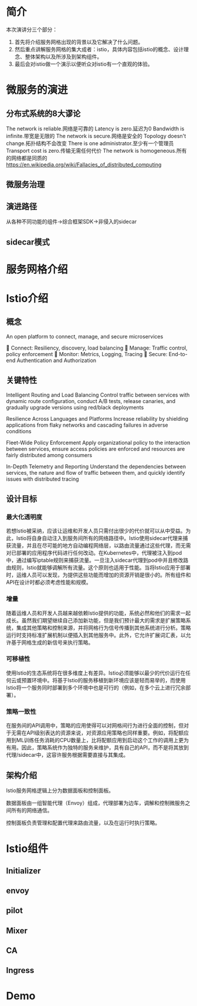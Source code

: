 # 简介
本次演讲分三个部分：

1. 首先将介绍服务网格出现的背景以及它解决了什么问题。
2. 然后重点讲解服务网格的集大成者：istio，具体内容包括istio的概念、设计理念、整体架构以及所涉及到架构组件。
3. 最后会对istio做一个演示以便听众对istio有一个直观的体验。

# 微服务的演进
## 分布式系统的8大谬论
The network is reliable.网络是可靠的
Latency is zero.延迟为0
Bandwidth is infinite.带宽是无限的
The network is secure.网络是安全的
Topology doesn't change.拓扑结构不会改变
There is one administrator.至少有一个管理员
Transport cost is zero.传输无需任何代价
The network is homogeneous.所有的网络都是同质的
https://en.wikipedia.org/wiki/Fallacies_of_distributed_computing

## 微服务治理


## 演进路径
从各种不同功能的组件->综合框架SDK->非侵入的sidecar


## sidecar模式


# 服务网格介绍

# Istio介绍
## 概念
An open platform to connect, manage, and secure microservices

 Connect: Resiliency, discovery, load balancing
 Manage: Traffic control, policy enforcement
 Monitor: Metrics, Logging, Tracing
 Secure: End-to-end Authentication and Authorization

## 关键特性
Intelligent Routing and Load Balancing
Control traffic between services with dynamic
route configuration, conduct A/B tests, release
canaries, and gradually upgrade versions using
red/black deployments

Resilience Across Languages and Platforms
Increase reliability by shielding applications from
flaky networks and cascading failures in adverse
conditions

Fleet-Wide Policy Enforcement
Apply organizational policy to the interaction
between services, ensure access policies are
enforced and resources are fairly distributed
among consumers

In-Depth Telemetry and Reporting
Understand the dependencies between services,
the nature and flow of traffic between them, and
quickly identify issues with distributed tracing

## 设计目标
### 最大化透明度
若想Istio被采纳，应该让运维和开发人员只需付出很少的代价就可以从中受益。为此，Istio将自身自动注入到服务间所有的网络路径中。Istio使用sidecar代理来捕获流量，并且在尽可能的地方自动编程网络层，以路由流量通过这些代理，而无需对已部署的应用程序代码进行任何改动。在Kubernetes中，代理被注入到pod中，通过编写iptable规则来捕获流量。一旦注入sidecar代理到pod中并且修改路由规则，Istio就能够调解所有流量。这个原则也适用于性能。当将Istio应用于部署时，运维人员可以发现，为提供这些功能而增加的资源开销是很小的。所有组件和API在设计时都必须考虑性能和规模。

### 增量
随着运维人员和开发人员越来越依赖Istio提供的功能，系统必然和他们的需求一起成长。虽然我们期望继续自己添加新功能，但是我们预计最大的需求是扩展策略系统，集成其他策略和控制来源，并将网格行为信号传播到其他系统进行分析。策略运行时支持标准扩展机制以便插入到其他服务中。此外，它允许扩展词汇表，以允许基于网格生成的新信号来执行策略。

### 可移植性
使用Istio的生态系统将在很多维度上有差异。Istio必须能够以最少的代价运行在任何云或预置环境中。将基于Istio的服务移植到新环境应该是轻而易举的，而使用Istio将一个服务同时部署到多个环境中也是可行的（例如，在多个云上进行冗余部署）。

### 策略一致性
在服务间的API调用中，策略的应用使得可以对网格间行为进行全面的控制，但对于无需在API级别表达的资源来说，对资源应用策略也同样重要。例如，将配额应用到ML训练任务消耗的CPU数量上，比将配额应用到启动这个工作的调用上更为有用。因此，策略系统作为独特的服务来维护，具有自己的API，而不是将其放到代理/sidecar中，这容许服务根据需要直接与其集成。

## 架构介绍
Istio服务网格逻辑上分为数据面板和控制面板。

数据面板由一组智能代理（Envoy）组成，代理部署为边车，调解和控制微服务之间所有的网络通信。

控制面板负责管理和配置代理来路由流量，以及在运行时执行策略。

# Istio组件
## Initializer
## envoy
## pilot
## Mixer
## CA
## Ingress

# Demo
